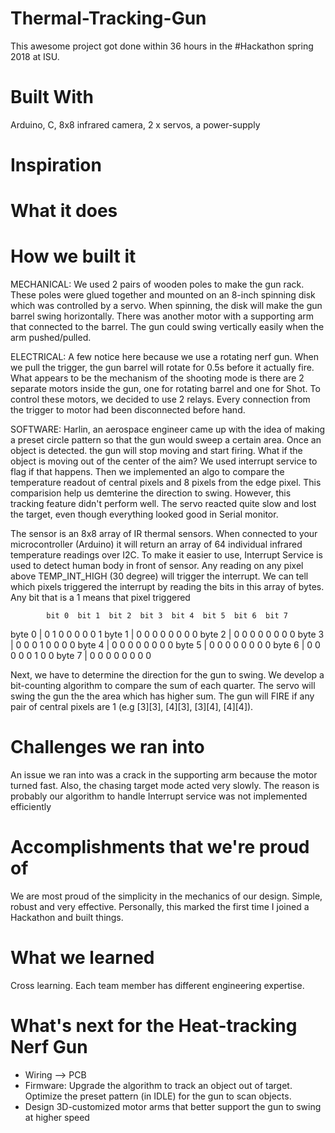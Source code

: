 # Thermal-Tracking-Gun
This awesome project got done within 36 hours in the #Hackathon spring 2018 at ISU.

# Built With
Arduino, C, 8x8 infrared camera, 2 x servos, a power-supply

# Inspiration

# What it does

# How we built it
MECHANICAL: We used 2 pairs of wooden poles to make the gun rack. These poles were glued together and mounted on an 8-inch spinning disk which was controlled by a servo. When spinning, the disk will make the gun barrel swing horizontally. There was another motor with a supporting arm that connected to the barrel. The gun could swing vertically easily when the arm pushed/pulled.

ELECTRICAL: A few notice here because we use a rotating nerf gun. When we pull the trigger, the gun barrel will rotate for 0.5s before it actually fire. What appears to be the mechanism of the shooting mode is there are 2 separate motors inside the gun, one for rotating barrel and one for Shot. To control these motors, we decided to use 2 relays. Every connection from the trigger to motor had been disconnected before hand.

SOFTWARE: 
Harlin, an aerospace engineer came up with the idea of making a preset circle pattern so that the gun would sweep a certain area. Once an object is detected. the gun will stop moving and start firing. What if the object is moving out of the center of the aim? We used interrupt service to flag if that happens. Then we implemented an algo to compare the temperature readout of central pixels and 8 pixels from the edge pixel. This comparision help us demterine the direction to swing. However, this tracking feature didn't perform well. The servo reacted quite slow and lost the target, even though everything looked good in Serial monitor.

The sensor is an 8x8 array of IR thermal sensors. When connected to your microcontroller (Arduino) it will return an array of 64 individual infrared temperature readings over I2C. To make it easier to use, Interrupt Service is used to detect human body in front of sensor. Any reading on any pixel above TEMP_INT_HIGH (30 degree) will trigger the interrupt. We can tell which pixels triggered the interrupt by reading the bits in this array of bytes. Any bit that is a 1 means that pixel triggered

     		bit 0  bit 1  bit 2  bit 3  bit 4  bit 5  bit 6  bit 7
byte 0 |  0      1      0      0      0      0      0      1
byte 1 |  0      0      0      0      0      0      0      0
byte 2 |  0      0      0      0      0      0      0      0
byte 3 |  0      0      0      1      0      0      0      0
byte 4 |  0      0      0      0      0      0      0      0
byte 5 |  0      0      0      0      0      0      0      0
byte 6 |  0      0      0      0      0      1      0      0
byte 7 |  0      0      0      0      0      0      0      0

Next, we have to determine the direction for the gun to swing. We develop a bit-counting algorithm to compare the sum of each quarter. The servo will swing the gun the the area which has higher sum. The gun will FIRE if any pair of central pixels are 1 (e.g [3][3], [4][3], [3][4], [4][4]).

# Challenges we ran into
An issue we ran into was a crack in the supporting arm because the motor turned fast. Also, the chasing target mode acted very slowly. The reason is probably our algorithm to handle Interrupt service was not implemented efficiently

# Accomplishments that we're proud of
We are most proud of the simplicity in the mechanics of our design. Simple, robust and very effective. 
Personally, this marked the first time I joined a Hackathon and built things. 

# What we learned
Cross learning. Each team member has different engineering expertise. 

# What's next for the Heat-tracking Nerf Gun
- Wiring --> PCB
- Firmware: Upgrade the algorithm to track an object out of target. Optimize the preset pattern (in IDLE) for the gun to scan objects.
- Design 3D-customized motor arms that better support the gun to swing at higher speed
